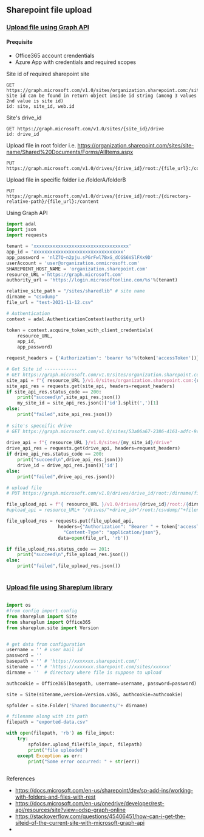 ## Sharepoint file upload


### [Upload file using Graph API](graphapi_upload.py )

#### Prequisite
 - Office365 account crendentials
 - Azure App with credentials and required scopes


Site id of required sharepoint site
```
GET https://graph.microsoft.com/v1.0/sites/organization.sharepoint.com:/sites/sharedlib
Site id can be found in return object inside id string (among 3 values 2nd value is site id)
id: site, site_id, web.id
```

Site's drive_id
```
GET https://graph.microsoft.com/v1.0/sites/{site_id}/drive
id: drive_id
```
Upload file in root folder i.e. https://organization.sharepoint.com/sites/site-name/Shared%20Documents/Forms/AllItems.aspx

```
PUT https://graph.microsoft.com/v1.0/drives/{drive_id}/root:/{file_url}:/content
```

Upload file in specific folder i.e /folderA/folderB
```
PUT https://graph.microsoft.com/v1.0/drives/{drive_id}/root:/{directory-relative-path}/{file_url}:/content
```
Using Graph API
```python
import adal
import json
import requests

tenant = 'xxxxxxxxxxxxxxxxxxxxxxxxxxxxxxxxxxx'
app_id = 'xxxxxxxxxxxxxxxxxxxxxxxxxxxxxxxxx'
app_password = 'nlZ7Q~n2pju.sPGrFwl7BxG_dCGS6VSlFXx9D'
userAccount = 'user@organization.onmicrosoft.com'
SHAREPOINT_HOST_NAME = 'organization.sharepoint.com'
resource_URL ='https://graph.microsoft.com'
authority_url = 'https://login.microsoftonline.com/%s'%(tenant)

relative_site_path = "/sites/sharedlib" # site name
dirname = "csvdump"
file_url = "test-2021-11-12.csv"

# Authentication
context = adal.AuthenticationContext(authority_url)

token = context.acquire_token_with_client_credentials(
    resource_URL,
    app_id,
    app_password)

request_headers = {'Authorization': 'bearer %s'%(token['accessToken'])}

# Get Site id ------------
# GET https://graph.microsoft.com/v1.0/sites/organization.sharepoint.com:/sites/sharedlib
site_api = f"{ resource_URL }/v1.0/sites/organization.sharepoint.com:{relative_site_path}"
site_api_res = requests.get(site_api, headers=request_headers)
if site_api_res.status_code == 200:
    print("succeed\n",site_api_res.json())
    my_site_id = site_api_res.json()['id'].split(',')[1]
else:
    print("failed",site_api_res.json())
    
# site's speceific drive 
# GET https://graph.microsoft.com/v1.0/sites/53a06a67-2386-4161-adfc-9c575e9096aa/drive
    
drive_api = f"{ resource_URL }/v1.0/sites/{my_site_id}/drive"
drive_api_res = requests.get(drive_api, headers=request_headers)
if drive_api_res.status_code == 200:
    print("succeed\n",drive_api_res.json())
    drive_id = drive_api_res.json()['id']
else:
    print("failed",drive_api_res.json())

# upload file
# PUT https://graph.microsoft.com/v1.0/drives/drive_id/root:/dirname/file_url:/content'

file_upload_api = f"{ resource_URL }/v1.0/drives/{drive_id}/root:/{dirname}/{file_url}:/content"
#upload_api = resource_URL+ "/drives/"+drive_id+"/root:/csvdump/"+filename+":/content"

file_upload_res = requests.put(file_upload_api,
                   headers={"Authorization": "Bearer " + token['accessToken'],
                     "Content-Type": "application/json"},
                   data=open(file_url, 'rb'))

if file_upload_res.status_code == 201:
    print("succeed\n",file_upload_res.json())
else:
    print("failed",file_upload_res.json())   
    

```


### [Upload file using Shareplum library](shareplum_upload.py)


```python

import os
#from config import config
from shareplum import Site
from shareplum import Office365
from shareplum.site import Version


# get data from configuration
username = '' # user mail id
password = ''
basepath = '' # 'https://xxxxxxx.sharepoint.com/'
sitename = '' # 'https://xxxxxxx.sharepoint.com/sites/xxxxxx'
dirname = ''  # directory where file is suppose to upload

authcookie = Office365(basepath, username=username, password=password).GetCookies()

site = Site(sitename,version=Version.v365, authcookie=authcookie)

spfolder = site.Folder('Shared Documents/'+ dirname)

# filename along with its path
filepath = "exported-data.csv"

with open(filepath, 'rb') as file_input:
    try: 
        spfolder.upload_file(file_input, filepath)
        print("file uploaded")
    except Exception as err: 
        print("Some error occurred: " + str(err))
        
```

References

- https://docs.microsoft.com/en-us/sharepoint/dev/sp-add-ins/working-with-folders-and-files-with-rest
- https://docs.microsoft.com/en-us/onedrive/developer/rest-api/resources/site?view=odsp-graph-online
- https://stackoverflow.com/questions/45406451/how-can-i-get-the-siteid-of-the-current-site-with-microsoft-graph-api
- 
